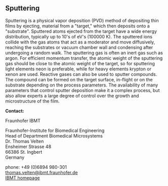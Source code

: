 ## Sputtering

Sputtering is a physical vapor deposition (PVD) method of depositing thin films by ejecting, material from a "target," which then deposits onto a "substrate".
Sputtered atoms ejected from the target have a wide energy distribution, typically up to 10's of eV's (100000 K). The sputtered ions  collide with the gas atoms that act as a moderator and move diffusively, reaching the substrates or vacuum chamber wall and condensing after undergoing a random walk. The sputtering gas is often an inert gas such as argon. For efficient momentum transfer, the atomic weight of the sputtering gas should be close to the atomic weight of the target, so for sputtering light elements neon is preferable, while for heavy elements krypton or xenon are used. Reactive gases can also be used to sputter compounds. The compound can be formed on the target surface, in-flight or on the substrate depending on the process parameters. The availability of many parameters that control sputter deposition make it a complex process, but also allow experts a large degree of control over the growth and microstructure of the film.
<!--break-->
__Contact:__


Fraunhofer IBMT

Fraunhofer-Institute for Biomedical Engineering   
Head of Department Biomedical Microsystems   
Dr. Thomas Velten    
Ensheimer Strasse 48   
66386 St. Ingbert   
Germany   

phone: +49 (0)6894 980-301   
thomas.velten@ibmt.fraunhofer.de  
[IBMT homepage](http://www.ibmt.fraunhofer.de/fhg/ibmt_en/biomedical_engineering/biomedical_microsystems/microsensors_microfluidics/index.jsp)
